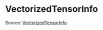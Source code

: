 # VectorizedTensorInfo

Source: [VectorizedTensorInfo](../../../csrc/runtime/executor_utils.h#L109)
